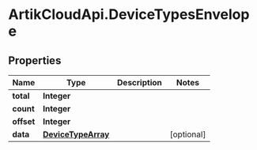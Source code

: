 # ArtikCloudApi.DeviceTypesEnvelope

## Properties
Name | Type | Description | Notes
------------ | ------------- | ------------- | -------------
**total** | **Integer** |  | 
**count** | **Integer** |  | 
**offset** | **Integer** |  | 
**data** | [**DeviceTypeArray**](DeviceTypeArray.md) |  | [optional] 


